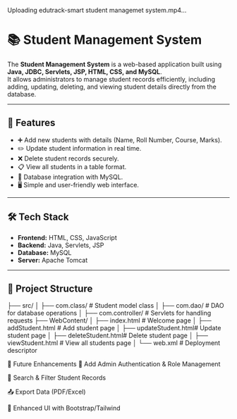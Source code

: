 

Uploading edutrack-smart  student managemet system.mp4…


# 📚 Student Management System  

The **Student Management System** is a web-based application built using **Java, JDBC, Servlets, JSP, HTML, CSS, and MySQL**.  
It allows administrators to manage student records efficiently, including adding, updating, deleting, and viewing student details directly from the database.  

---

## 🚀 Features  
- ➕ Add new students with details (Name, Roll Number, Course, Marks).  
- ✏️ Update student information in real time.  
- ❌ Delete student records securely.  
- 📋 View all students in a table format.  
- 🔗 Database integration with MySQL.  
- 🖥️ Simple and user-friendly web interface.  

---

## 🛠️ Tech Stack  
- **Frontend:** HTML, CSS, JavaScript  
- **Backend:** Java, Servlets, JSP  
- **Database:** MySQL  
- **Server:** Apache Tomcat  

---

## 📂 Project Structure  
├── src/
│ ├── com.class/ # Student model class
│ ├── com.dao/ # DAO for database operations
│ ├── com.controller/ # Servlets for handling requests
├── WebContent/
│ ├── index.html # Welcome page
│ ├── addStudent.html # Add student page
│ ├── updateStudent.html# Update student page
│ ├── deleteStudent.html# Delete student page
│ ├── viewStudent.html # View all students page
│ └── web.xml # Deployment descriptor


🎯 Future Enhancements
🔐 Add Admin Authentication & Role Management

🔎 Search & Filter Student Records

📤 Export Data (PDF/Excel)

🎨 Enhanced UI with Bootstrap/Tailwind




